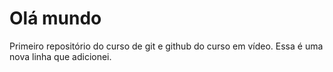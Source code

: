 # Olá mundo
 Primeiro repositório do curso de git e github do curso em vídeo.
 Essa é uma nova linha que adicionei.
